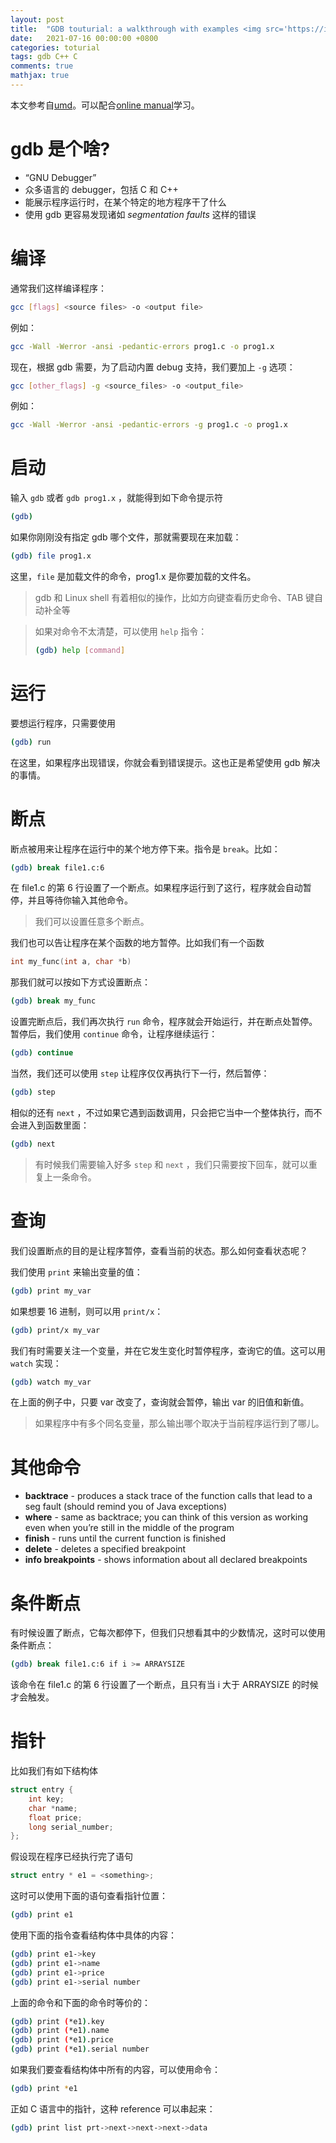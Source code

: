 ```yaml
---
layout: post
title:  "GDB touturial: a walkthrough with examples <img src='https://img.shields.io/badge/-转载-C9284D?style=flat'> <img src='https://img.shields.io/badge/-翻译-blueviolet?style=flat'>"
date:   2021-07-16 00:00:00 +0800
categories: toturial
tags: gdb C++ C
comments: true
mathjax: true
---
```


本文参考自[umd](https://www.cs.umd.edu/~srhuang/teaching/cmsc212/gdb-tutorial-handout.pdf)。可以配合[online manual](http://sourceware.org/gdb/current/onlinedocs/gdb_toc.html)学习。

# gdb 是个啥?

- “GNU Debugger” 
- 众多语言的 debugger，包括 C 和 C++
- 能展示程序运行时，在某个特定的地方程序干了什么
- 使用 gdb 更容易发现诸如 *segmentation faults* 这样的错误

# 编译

通常我们这样编译程序：

```bash
gcc [flags] <source files> -o <output file>
```

例如：

```bash
gcc -Wall -Werror -ansi -pedantic-errors prog1.c -o prog1.x
```

现在，根据 gdb 需要，为了启动内置 debug 支持，我们要加上 `-g` 选项：

```bash
gcc [other_flags] -g <source_files> -o <output_file>
```

例如：

```bash
gcc -Wall -Werror -ansi -pedantic-errors -g prog1.c -o prog1.x
```

# 启动

输入 `gdb` 或者 `gdb prog1.x` ，就能得到如下命令提示符

```bash
(gdb)
```

如果你刚刚没有指定 gdb 哪个文件，那就需要现在来加载：

```bash
(gdb) file prog1.x
```

这里，`file` 是加载文件的命令，prog1.x 是你要加载的文件名。

> gdb 和 Linux shell 有着相似的操作，比如方向键查看历史命令、TAB 键自动补全等

> 如果对命令不太清楚，可以使用 `help` 指令：
>
> ```bash
> (gdb) help [command]
> ```

# 运行

要想运行程序，只需要使用

```bash
(gdb) run
```

在这里，如果程序出现错误，你就会看到错误提示。这也正是希望使用 gdb 解决的事情。

# 断点

断点被用来让程序在运行中的某个地方停下来。指令是 `break`。比如：

```bash
(gdb) break file1.c:6
```

在 file1.c 的第 6 行设置了一个断点。如果程序运行到了这行，程序就会自动暂停，并且等待你输入其他命令。

> 我们可以设置任意多个断点。

我们也可以告让程序在某个函数的地方暂停。比如我们有一个函数

```cpp
int my_func(int a, char *b)
```

那我们就可以按如下方式设置断点：

```bash
(gdb) break my_func
```

设置完断点后，我们再次执行 `run` 命令，程序就会开始运行，并在断点处暂停。暂停后，我们使用 `continue` 命令，让程序继续运行：

```bash
(gdb) continue
```

当然，我们还可以使用 `step` 让程序仅仅再执行下一行，然后暂停：

```bash
(gdb) step
```

相似的还有 `next` ，不过如果它遇到函数调用，只会把它当中一个整体执行，而不会进入到函数里面：

```bash
(gdb) next
```

> 有时候我们需要输入好多 `step` 和 `next` ，我们只需要按下回车，就可以重复上一条命令。

# 查询

我们设置断点的目的是让程序暂停，查看当前的状态。那么如何查看状态呢？

我们使用 `print` 来输出变量的值：

```bash
(gdb) print my_var
```

如果想要 16 进制，则可以用 `print/x`：

```bash
(gdb) print/x my_var
```

我们有时需要关注一个变量，并在它发生变化时暂停程序，查询它的值。这可以用 `watch` 实现：

```bash
(gdb) watch my_var
```

在上面的例子中，只要 var 改变了，查询就会暂停，输出 var 的旧值和新值。

> 如果程序中有多个同名变量，那么输出哪个取决于当前程序运行到了哪儿。

# 其他命令

- **backtrace** - produces a stack trace of the function calls that lead to a seg fault (should remind you of Java exceptions) 
- **where** - same as backtrace; you can think of this version as working even when you’re still in the middle of the program
- **finish** - runs until the current function is finished
- **delete** - deletes a specified breakpoint
- **info breakpoints** - shows information about all declared breakpoints

# 条件断点

有时候设置了断点，它每次都停下，但我们只想看其中的少数情况，这时可以使用条件断点：

```bash
(gdb) break file1.c:6 if i >= ARRAYSIZE
```

该命令在 file1.c 的第 6 行设置了一个断点，且只有当 i 大于 ARRAYSIZE 的时候才会触发。

# 指针

比如我们有如下结构体

```c
struct entry {
	int key;
	char *name;
	float price;
	long serial_number;
};
```

假设现在程序已经执行完了语句

```c
struct entry * e1 = <something>;
```

这时可以使用下面的语句查看指针位置：

```bash
(gdb) print e1
```

使用下面的指令查看结构体中具体的内容：

```bash
(gdb) print e1->key
(gdb) print e1->name
(gdb) print e1->price
(gdb) print e1->serial number
```

上面的命令和下面的命令时等价的：

```bash
(gdb) print (*e1).key
(gdb) print (*e1).name
(gdb) print (*e1).price
(gdb) print (*e1).serial number
```

如果我们要查看结构体中所有的内容，可以使用命令：

```bash
(gdb) print *e1
```

正如 C 语言中的指针，这种 reference 可以串起来：

```bash
(gdb) print list prt->next->next->next->data
```

